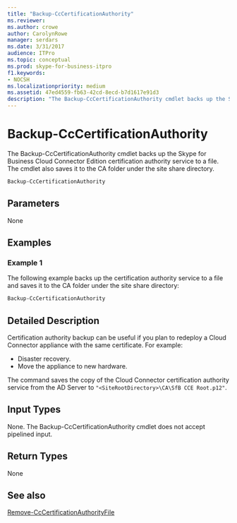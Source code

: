 ```yaml
---
title: "Backup-CcCertificationAuthority"
ms.reviewer:
ms.author: crowe
author: CarolynRowe
manager: serdars
ms.date: 3/31/2017
audience: ITPro
ms.topic: conceptual
ms.prod: skype-for-business-itpro
f1.keywords:
- NOCSH
ms.localizationpriority: medium
ms.assetid: 47ed4559-fb63-42cd-8ecd-b7d1617e91d3
description: "The Backup-CcCertificationAuthority cmdlet backs up the Skype for Business Cloud Connector Edition certification authority service to a file and saves it to the CA folder under the site share directory."
---
```


# Backup-CcCertificationAuthority

The Backup-CcCertificationAuthority cmdlet backs up the Skype for Business Cloud Connector Edition certification authority service to a file. The cmdlet also saves it to the CA folder under the site share directory.

```powershell
Backup-CcCertificationAuthority
```

## Parameters

None

## Examples
<a name="Examples"> </a>

### Example 1

The following example backs up the certification authority service to a file and saves it to the CA folder under the site share directory:

```powershell
Backup-CcCertificationAuthority
```

## Detailed Description
<a name="DetailedDescription"> </a>

Certification authority backup can be useful if you plan to redeploy a Cloud Connector appliance with the same certificate. For example:

- Disaster recovery.
- Move the appliance to new hardware.

The command saves the copy of the Cloud Connector certification authority service from the AD Server to `"<SiteRootDirectory>\CA\SfB CCE Root.p12"`.

## Input Types
<a name="InputTypes"> </a>

None. The Backup-CcCertificationAuthority cmdlet does not accept pipelined input.

## Return Types
<a name="ReturnTypes"> </a>

None

## See also
<a name="ReturnTypes"> </a>

[Remove-CcCertificationAuthorityFile](remove-cccertificationauthorityfile.md)
  